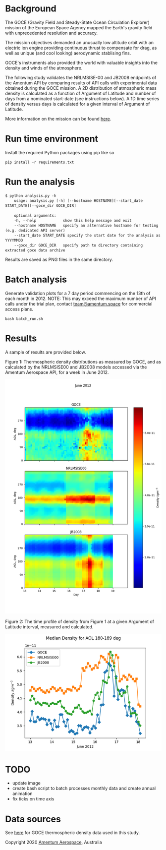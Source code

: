 # Background

The GOCE (Gravity Field and Steady-State Ocean Circulation Explorer) mission of the European Space Agency mapped the Earth's gravity field with unprecedented resolution and accuracy. 

The mission objectives demanded an unusually low altitude orbit with an electric ion engine providing continuous thrust to compensate for drag, as well as unique (and cool looking) aerodynamic stablising fins.

GOCE's instruments also provided the world with valuable insights into the density and winds of the atmosphere. 

The following study validates the NRLMSISE-00 and JB2008 endpoints of the Amentum API by comparing results of API calls with experimental data obtained during the GOCE mission. A 2D distribution of atmospheric mass density is calculated as a function of Argument of Latitude and number of days from a nominated start-date (see instructions below). A 1D time series of density versus days is calculated for a given interval of Argument of Latitude.

More information on the mission can be found [here](https://earth.esa.int/web/guest/missions/esa-eo-missions/goce/mission-summary). 

# Run time environment

Install the required Python packages using pip like so

    pip install -r requirements.txt 

# Run the analysis

    $ python analysis.py -h
        usage: analysis.py [-h] [--hostname HOSTNAME][--start_date START_DATE][--goce_dir GOCE_DIR]

        optional arguments:
        -h, --help            show this help message and exit
        --hostname HOSTNAME   specify an alternative hostname for testing (e.g. dedicated API server)
        --start_date START_DATE specify the start date for the analysis as YYYYMMDD
        --goce_dir GOCE_DIR   specify path to directory containing extracted goce data archive

Results are saved as PNG files in the same directory.

# Batch analysis

Generate validation plots for a 7 day period commencing on the 13th of each month in 2012. NOTE: This may exceed the maximum number of API calls under the trial plan, contact team@amentum.space for commercial access plans.

    bash batch_run.sh
    
# Results

A sample of results are provided below.

Figure 1: Thermospheric density distributions as measured by GOCE, and as calculated by the NRLMSISE00 and JB2008 models accessed via the Amentum Aerospace API, for a week in June 2012.

![](./Density_GOCE_vs_Models_20120613.png)


Figure 2: The time profile of density from Figure 1 at a given Argument of Latitude interval, measured and calculated.

![](./Density_vs_API_AOL_180_20120613.png)

# TODO 

- update image
- create bash script to batch processes monthly data and create annual animation
- fix ticks on time axis

# Data sources 

See [here](https://earth.esa.int/web/guest/missions/esa-operational-missions/goce/goce-thermospheric-data ) for GOCE thermospheric density data used in this study.

Copyright 2020 [Amentum Aerospace](https://amentum.space), Australia
